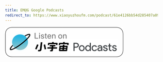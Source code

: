 ```yaml
---
title: EM@G Google Podcasts
redirect_to: https://www.xiaoyuzhoufm.com/podcast/61e4126bb54d285407a095cc?s=eyJ1IjoiNjFlNDExZTUyY2JkN2MwMTc2ZjBkOGE1In0%3D
---
```


<a href="https://www.xiaoyuzhoufm.com/podcast/61e4126bb54d285407a095cc?s=eyJ1IjoiNjFlNDExZTUyY2JkN2MwMTc2ZjBkOGE1In0%3D"
  title="EM@G 小宇宙播客频道">
  <img src="assets/img/xiaoyuzhou-podcasts.png" alt="EM@G 小宇宙播客频道" />
</a>
